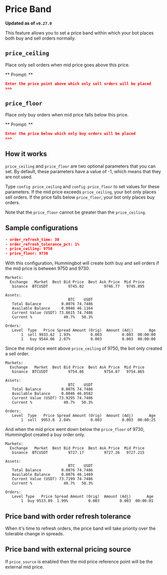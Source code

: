 # Price Band

**Updated as of `v0.27.0`**

This feature allows you to set a price band within which your bot places both buy and sell orders normally.

## `price_ceiling`

Place only sell orders when mid price goes above this price.

** Prompt: **

```json
Enter the price point above which only sell orders will be placed
>>>
```

## `price_floor`

Place only buy orders when mid price falls below this price.

** Prompt: **

```json
Enter the price below which only buy orders will be placed
>>>
```

## How it works

`price_ceiling` and `price_floor` are two optional parameters that you can set. By default, these parameters have a value of -1, which means that they are not used.

Type `config price_ceiling` and `config price_floor` to set values for these parameters. If the mid price exceeds `price_ceiling`, your bot only places sell orders. If the price falls below `price_floor`, your bot only places buy orders.

Note that the `price_floor` cannot be greater than the `price_ceiling`.

## Sample configurations

```json
- order_refresh_time: 30
- order_refresh_tolerance_pct: 1%
- price_ceiling: 9750
- price_floor: 9730
```

With this configuration, Hummingbot will create both buy and sell orders if the mid price is between 9750 and 9730.

```
Markets:
  Exchange   Market  Best Bid Price  Best Ask Price  Mid Price
   binance  BTCUSDT         9745.02         9746.77   9745.895

Assets:
                            BTC    USDT
   Total Balance         0.0076 74.7486
   Available Balance     0.0046 46.1164
   Current Value (USDT) 73.8615 74.7486
   Current %              49.7%   50.3%

Orders:
   Level  Type   Price Spread Amount (Orig)  Amount (Adj)       Age
       1  sell 9933.62  1.93%         0.003         0.003  00:00:00
       1   buy 9544.06  2.07%         0.003         0.003  00:00:00
```

Since the mid price went above `price_ceiling` of 9750, the bot only created a sell order.

```
Markets:
  Exchange   Market  Best Bid Price  Best Ask Price  Mid Price
   binance  BTCUSDT         9754.86         9754.87   9754.865

Assets:
                            BTC    USDT
   Total Balance         0.0076 74.7486
   Available Balance     0.0046 46.0582
   Current Value (USDT) 73.9295 74.7486
   Current %              49.7%   50.3%

Orders:
   Level  Type   Price Spread Amount (Orig)  Amount (Adj)       Age
       1  sell  9953.8  2.04%         0.003         0.003  00:00:25
```

And when the mid price went down below the `price_floor` of 9730, Hummingbot created a buy order only.

```
Markets:
  Exchange   Market  Best Bid Price  Best Ask Price  Mid Price
   binance  BTCUSDT         9727.17         9727.26   9727.215

Assets:
                            BTC    USDT
   Total Balance         0.0076 74.7486
   Available Balance     0.0076 46.1469
   Current Value (USDT) 73.7199 74.7486
   Current %              49.7%   50.3%

Orders:
   Level Type   Price Spread Amount (Orig)  Amount (Adj)       Age
       1  buy 9533.89  1.99%         0.003         0.003  00:00:01
```

## Price band with order refresh tolerance

When it's time to refresh orders, the price band will take priority over the tolerable change in spreads.

## Price band with external pricing source

If `price_source` is enabled then the mid price reference point will be the external mid price.
